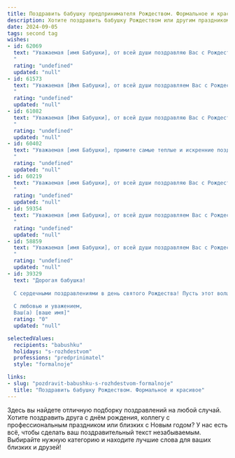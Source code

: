 ```yaml
---
title: Поздравить бабушку предпринимателя Рождеством. Формальное и красивое
description: Хотите поздравить бабушку Рождеством или другим праздником? Наш ИИ создаст незабываемое поздравление, а вы обязательно выделитесь среди других.  
date: 2024-09-05
tags: second tag
wishes:
- id: 62069
  text: "Уважаемая [имя Бабушки], от всей души поздравляю Вас с Рождеством! Желаю Вам крепкого здоровья, благополучия и светлых праздничных дней в кругу близких! Пусть этот светлый праздник принесет в Вашу жизнь радость, тепло и новые силы для дальнейших успехов в Вашем предпринимательском деле.
  "
  rating: "undefined"
  updated: "null"
- id: 61573
  text: "Уважаемая [Имя Бабушки], от всей души поздравляем Вас с Рождеством! Пусть этот светлый праздник принесет в Вашу жизнь мир, радость и благополучие. Желаем Вам крепкого здоровья, успехов в предпринимательской деятельности и  теплых семейных вечеров в кругу близких.
  "
  rating: "undefined"
  updated: "null"
- id: 61082
  text: "Уважаемая [Имя Бабушки], от всей души поздравляю Вас с Рождеством! Желаю Вам крепкого здоровья, душевного тепла, благополучия и успехов в Вашем предпринимательском деле. Пусть этот светлый праздник принесет в Ваш дом радость, мир и  добро.
  "
  rating: "undefined"
  updated: "null"
- id: 60402
  text: "Уважаемая [имя Бабушки], примите самые теплые и искренние поздравления с Рождеством Христовым! Желаю Вам крепкого здоровья, благополучия и успехов в Ваших предпринимательских начинаниях. Пусть в этот светлый праздник в Вашем доме воцарятся мир, радость и любовь!
  "
  rating: "undefined"
  updated: "null"
- id: 60219
  text: "Уважаемая [имя Бабушки], от всей души поздравляю Вас с Рождеством! Желаю Вам крепкого здоровья, семейного благополучия, мира и процветания в Вашем предпринимательском деле. Пусть праздничная атмосфера наполнит Ваш дом радостью и теплом.
  "
  rating: "undefined"
  updated: "null"
- id: 59354
  text: "Уважаемая [имя Бабушки], от всей души поздравляем Вас с Рождеством! Желаем Вам крепкого здоровья, семейного благополучия, процветания в Вашем предпринимательском деле и светлых праздничных дней в кругу близких!
  "
  rating: "undefined"
  updated: "null"
- id: 58859
  text: "Уважаемая [имя Бабушки], от всей души поздравляем Вас с Рождеством! Желаем Вам крепкого здоровья, семейного благополучия, процветания в Ваших предпринимательских начинаниях и исполнения всех желаний в Новом году!
  "
  rating: "undefined"
  updated: "null"
- id: 39329
  text: "Дорогая бабушка!
  
  С сердечными поздравлениями в день святого Рождества! Пусть этот волшебный праздник принесет в ваш дом тепло, уют и радость. Желаю вам здоровья, счастья и благополучия в каждом дне. Пусть ваши начинания во всех сферах жизни, в том числе и в бизнесе, сопровождаются успехом и вдохновением.
  
  С любовью и уважением,
  Ваш(а) [ваше имя]"
  rating: "0"
  updated: "null"

selectedValues:
  recipients: "babushku"
  holidays: "s-rozhdestvom"
  professions: "predprinimatel"
  style: "formalnoje"

links:
- slug: "pozdravit-babushku-s-rozhdestvom-formalnoje"
  title: "Поздравить бабушку Рождеством. Формальное и красивое"
---
```


Здесь вы найдете отличную подборку поздравлений на любой случай. 
Хотите поздравить друга с днём рождения, коллегу с профессиональным праздником или близких с Новым годом? У нас есть всё, чтобы сделать ваш поздравительный текст незабываемым. Выбирайте нужную категорию и находите лучшие слова для ваших близких и друзей!
